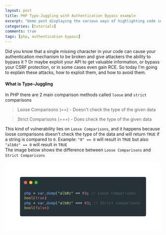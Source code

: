 ```yaml
---
layout: post
title: PHP Type-Juggling with Authentication Bypass example
excerpt: "Demo post displaying the various ways of highlighting code in Markdown."
categories: [tutorials]
comments: true
tags: [php, authentication bypass]
---
```


Did you know that a single missing character in your code can cause your authentication mechanism to be broken and give
attackers the ability to bypass it ? Or maybe exploit your API to get valuable information, or bypass your CSRF protection, or in some cases even gain RCE.
So today I'm going to explain these attacks, how to exploit them, and how to avoid them.

#### What is Type-Juggling

In PHP there are 2 main comparison methods called `loose` and `strict` comparisons 

> Loose Comparisons (==) - Doesn't check the type of the given data

> Strict Comparisons (===) - Does check the type of the given data

This kind of vulnerability lies on `Loose Comparisons`, and it happens because loose comparisons doesn't check the type of the data and will return `TRUE` if a string is compared to `0`. Example: `"0" == 0` will result in `TRUE` but also `"alb0z" == 0` will result in `TRUE`<br>
The image below shows the difference between `Loose Comparisons` and `Strict Comparisons`

![Difference between loose and strict comparisons](/img/Type-Juggling-1.png)